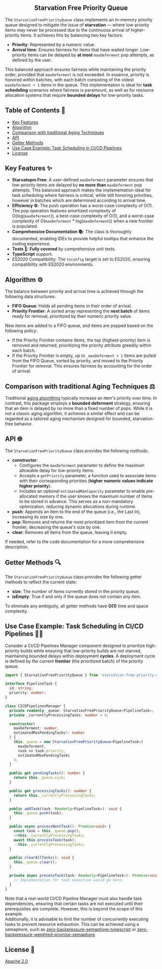 <h2 align="middle">Starvation Free Priority Queue</h2>

The `StarvationFreePriorityQueue` class implements an in-memory priority queue designed to mitigate the issue of **starvation** — where low-priority items may never be processed due to the continuous arrival of higher-priority items. It achieves this by balancing two key factors:
- __Priority__: Represented by a numeric value.
- __Arrival time__: Ensures fairness for items that have waited longer. Low-priority items can be delayed by **at most** `maxDeferment` pop attempts, as defined by the user.

This balanced approach ensures fairness while maintaining the priority order, provided that `maxDeferment` is not exceeded. In essence, priority is honored within batches, with each batch consisting of the oldest `maxDeferment + 1` items in the queue. This implementation is ideal for **task scheduling** scenarios where fairness is paramount, as well as for resource allocation systems that require **bounded delays** for low-priority tasks.

## Table of Contents :bookmark_tabs:

* [Key Features](#key-features)
* [Algorithm](#algorithm)
* [Comparison with traditional Aging Techniques](#comparison)
* [API](#api)
* [Getter Methods](#getter-methods)
* [Use Case Example: Task Scheduling in CI/CD Pipelines](#use-case-example)
* [License](#license)

## Key Features :sparkles:<a id="key-features"></a>

- __Starvatopm Free__: A user-defined `maxDeferment` parameter ensures that low-priority items are delayed by **no more than** `maxDeferment` pop attempts. This balanced approach makes the implementation ideal for task scheduling where fairness is critical, while still honoring priorities, however in batches which are determined according to arrival time.
- __Efficiency :gear:__: The push operation has a worst-case complexity of O(1). The pop operation features amortized complexity of O(log(`maxDeferment`)), a best-case complexity of O(1), and a worst-case complexity of O(`maxDeferment` * log(`maxDeferment`)) when a new frontier is populated.
- __Comprehensive Documentation :books:__: The class is thoroughly documented, enabling IDEs to provide helpful tooltips that enhance the coding experience.
- __Tests :test_tube:__: **Fully covered** by comprehensive unit tests.
- **TypeScript** support.
- ES2020 Compatibility: The `tsconfig` target is set to ES2020, ensuring compatibility with ES2020 environments.

## Algorithm :gear:<a id="algorithm"></a>

The balance between priority and arrival time is achieved through the following data structures:
* __FIFO Queue__: Holds all pending items in their order of arrival.
* __Priority Frontier__: A sorted array representing the **next batch** of items ready for removal, prioritized by their numeric priority value.

New items are added to a FIFO queue, and items are popped based on the following policy:
* If the Priority Frontier contains items, the top (highest-priority) item is removed and returned, prioritizing the priority attribute greedily within each batch.
* If the Priority Frontier is empty, up to `_maxDeferment + 1` items are pulled from the FIFO Queue, sorted by priority, and moved to the Priority Frontier for removal. This ensures fairness by accounting for the order of arrival.

## Comparison with traditional Aging Techniques :balance_scale:<a id="comparison"></a>

Traditional [aging algorithms](https://en.wikipedia.org/wiki/Aging_(scheduling)) typically increase an item's priority over time. In contrast, this package employs a **bounded deferment** strategy, ensuring that an item is delayed by no more than a fixed number of pops. While it is not a classic aging algorithm, it achieves a similar effect and can be regarded as a tailored aging mechanism designed for bounded, starvation-free behavior.

## API :globe_with_meridians:<a id="api"></a>

The `StarvationFreePriorityQueue` class provides the following methods:

* __constructor__:
  * Configures the `maxDeferment` parameter to define the maximum allowable delay for low-priority items.
  * Accepts a `getPriority` parameter, a function used to associate items with their corresponding priorities (**higher numeric values indicate higher priority**).
  * Includes an optional `estimatedMaxCapacity` parameter to enable pre-allocated memory if the user knows the maximum number of items to be stored in advance. This serves as a non-mandatory optimization, reducing dynamic allocations during runtime.
* __push__: Appends an item to the end of the queue (i.e., the Last In), increasing its size by one.
* __pop__: Removes and returns the most prioritized item from the current frontier, decreasing the queue's size by one.
* __clear__: Removes all items from the queue, leaving it empty.

If needed, refer to the code documentation for a more comprehensive description.

## Getter Methods :mag:<a id="getter-methods"></a>

The `StarvationFreePriorityQueue` class provides the following getter methods to reflect the current state:

* __size__: The number of items currently stored in the priority queue.
* __isEmpty__: True if and only if the queue does not contain any item.

To eliminate any ambiguity, all getter methods have **O(1)** time and space complexity.

## Use Case Example: Task Scheduling in CI/CD Pipelines :man_technologist:<a id="use-case-example"></a>

Consider a CI/CD Pipelines Manager component designed to prioritize high-priority builds while ensuring that low-priority builds are not starved, maintaining bounded delays within deployment **cycles**. A deployment cycle is defined by the current **frontier** (the prioritized batch) of the priority queue.

```ts
import { StarvationFreePriorityQueue } from 'starvation-free-priority-queue';

interface PipelineTask {
  id: string;
  priority: number;
}

class CICDPipelinesManager {
  private readonly _queue: StarvationFreePriorityQueue<PipelineTask>;
  private _currentlyProcessingTasks: number = 0;

  constructor(
    maxDeferment: number,
    estimatedMaxPendingTasks?: number
  ) {
    this._queue = new StarvationFreePriorityQueue<PipelineTask>(
      maxDeferment,
      task => task.priority,
      estimatedMaxPendingTasks
    );
  }

  public get pendingTasks(): number {
    return this._queue.size;
  }

  public get processingTasks(): number {
    return this._currentlyProcessingTasks;
  } 

  public addTask(task: Readonly<PipelineTask>): void {
    this._queue.push(task);
  }

  public async processNextTask(): Promise<void> {
    const task = this._queue.pop();
    ++this._currentlyProcessingTasks;
    await this.processTask(task);
    --this._currentlyProcessingTasks;
  }

  public clearAllTasks(): void {
    this._queue.clear();
  }

  private async processTask(task: Readonly<PipelineTask>): Promise<void> {
    // Implementation for task execution would go here.
  }
}
```

Note that a real-world CI/CD Pipeline Manager must also handle task dependencies, ensuring that certain tasks are not executed until their prerequisites are complete. However, this is beyond the scope of this example.  
Additionally, it is advisable to limit the number of concurrently executing tasks to prevent resource exhaustion. This can be achieved using a semaphore, such as [zero-backpressure-semaphore-typescript](https://www.npmjs.com/package/zero-backpressure-semaphore-typescript) or [zero-backpressure-weighted-promise-semaphore](https://www.npmjs.com/package/zero-backpressure-weighted-promise-semaphore).

## License :scroll:<a id="license"></a>

[Apache 2.0](LICENSE)
